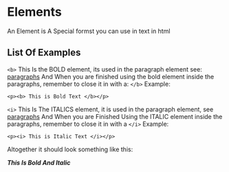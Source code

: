 # Elements
An Element is A Special formst you can use in text in html
## List Of Examples
` <b> ` This Is the BOLD element, its used in the paragraph element see: <a href="https://github.com/skyss0fly/CodeAcademy/html5/paragraphs.md">paragraphs</a> 
And When you are finished using the bold element inside the paragraphs, remember to close it in with a: ` </b> `
Example:
```
<p><b> This is Bold Text </b></p>
```
` <i> ` This Is The ITALICS element, it is used in the paragraph element, see <a href="https://github.com/skyss0fly/CodeAcademy/html5/paragraphs.md">paragraphs</a> And When you are Finished Using the ITALIC element inside the paragraphs, remember to close it in with a `</i>`
Example:
```
<p><i> This is Italic Text </i></p>
```
Altogether it should look something like this:
<p><b><i>This Is Bold And Italic</i></b></p>
